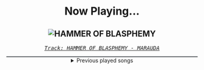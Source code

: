 <div align="center"> 
<h1>Now Playing...</h1>

![HAMMER OF BLASPHEMY](https://i.scdn.co/image/ab67616d00001e02590aae4c1de3a52a78b3612b)
--
_<samp><a href="https://open.spotify.com/track/0aumqqFpd8F4WJNIgSb3wO">Track: HAMMER OF BLASPHEMY - MARAUDA</a></samp>_

<div style="border: 1px #4B5054 solid"></div>
<details>
  <summary>
    Previous played songs
  </summary>
  <table>
    <thead>
      <tr>
        <th>
          Artist
        </th>
        <th>
          Song
        </th>
        <th>
          Link
        </th>
      </tr>
    </thead>
    <tbody>
      <tr><td>MARAUDA</td><td>HAMMER OF BLASPHEMY</td><td><a href="https://open.spotify.com/track/0aumqqFpd8F4WJNIgSb3wO">https://open.spotify.com/track/0aumqqFpd8F4WJNIgSb3wO</a></td></tr><tr><td>Scandroid</td><td>Waste My Time</td><td><a href="https://open.spotify.com/track/3Yw27jlwvCUrYSsDjo47Pr">https://open.spotify.com/track/3Yw27jlwvCUrYSsDjo47Pr</a></td></tr><tr><td>Fury Weekend</td><td>Dangerous (feat. PRIZM)</td><td><a href="https://open.spotify.com/track/5yA7lbHGaER16zBVxyD5ET">https://open.spotify.com/track/5yA7lbHGaER16zBVxyD5ET</a></td></tr><tr><td>The Anix</td><td>Spit You Out</td><td><a href="https://open.spotify.com/track/7Jj9ygPtg5IzRzX9cfeI80">https://open.spotify.com/track/7Jj9ygPtg5IzRzX9cfeI80</a></td></tr><tr><td>Coping Method</td><td>Underground</td><td><a href="https://open.spotify.com/track/6a3JreWvapkQwB2WuQONC7">https://open.spotify.com/track/6a3JreWvapkQwB2WuQONC7</a></td></tr><tr><td>Coping Method</td><td>Underground</td><td><a href="https://open.spotify.com/track/6a3JreWvapkQwB2WuQONC7">https://open.spotify.com/track/6a3JreWvapkQwB2WuQONC7</a></td></tr><tr><td>Eternal Eclipse</td><td>Outerlife</td><td><a href="https://open.spotify.com/track/1ALgDFRBJKCNgOpWUK9JGZ">https://open.spotify.com/track/1ALgDFRBJKCNgOpWUK9JGZ</a></td></tr><tr><td>Eternal Eclipse</td><td>Shadowborn</td><td><a href="https://open.spotify.com/track/5DYvn3CkTKI0EZQBwlKJpR">https://open.spotify.com/track/5DYvn3CkTKI0EZQBwlKJpR</a></td></tr><tr><td>Eternal Eclipse</td><td>Rival</td><td><a href="https://open.spotify.com/track/0RrjIlhHWcUSUhTqGwlr9p">https://open.spotify.com/track/0RrjIlhHWcUSUhTqGwlr9p</a></td></tr><tr><td>Eternal Eclipse</td><td>Reckoning</td><td><a href="https://open.spotify.com/track/4Xf4JN7iTF6lJrEi3SJO0Y">https://open.spotify.com/track/4Xf4JN7iTF6lJrEi3SJO0Y</a></td></tr><tr><td>Eternal Eclipse</td><td>Cosmic Entropy</td><td><a href="https://open.spotify.com/track/2vyln813RR5PvAg18LGSDX">https://open.spotify.com/track/2vyln813RR5PvAg18LGSDX</a></td></tr><tr><td>Eternal Eclipse</td><td>Stormbreaker</td><td><a href="https://open.spotify.com/track/3hGpyyIHWcXiOfPF2D1lJz">https://open.spotify.com/track/3hGpyyIHWcXiOfPF2D1lJz</a></td></tr><tr><td>Eternal Eclipse</td><td>Demigods</td><td><a href="https://open.spotify.com/track/0t6QaixnIOaZOQUVtFo4tA">https://open.spotify.com/track/0t6QaixnIOaZOQUVtFo4tA</a></td></tr><tr><td>Eternal Eclipse</td><td>Chronicles of a Hero</td><td><a href="https://open.spotify.com/track/2r5ubq7hmozR6acp7mTmH8">https://open.spotify.com/track/2r5ubq7hmozR6acp7mTmH8</a></td></tr><tr><td>Eternal Eclipse</td><td>Sword of the Chosen</td><td><a href="https://open.spotify.com/track/4iNkZ6K26hfvI3QsvFxzQ7">https://open.spotify.com/track/4iNkZ6K26hfvI3QsvFxzQ7</a></td></tr><tr><td>Eternal Eclipse</td><td>Journey North</td><td><a href="https://open.spotify.com/track/1RmJtXvdMbjB5GCi5laFMH">https://open.spotify.com/track/1RmJtXvdMbjB5GCi5laFMH</a></td></tr><tr><td>ENMA</td><td>Overpowered</td><td><a href="https://open.spotify.com/track/4fAjycTqCplzxugPQQw5w7">https://open.spotify.com/track/4fAjycTqCplzxugPQQw5w7</a></td></tr><tr><td>ENMA</td><td>Overpowered</td><td><a href="https://open.spotify.com/track/4fAjycTqCplzxugPQQw5w7">https://open.spotify.com/track/4fAjycTqCplzxugPQQw5w7</a></td></tr><tr><td>No Resolve</td><td>THRILLER</td><td><a href="https://open.spotify.com/track/7LopZ3UNl7NoG7atKmrSII">https://open.spotify.com/track/7LopZ3UNl7NoG7atKmrSII</a></td></tr><tr><td>Lø Spirit</td><td>Anymore</td><td><a href="https://open.spotify.com/track/4f4BvbgsBVrMwZGJ8IdnOz">https://open.spotify.com/track/4f4BvbgsBVrMwZGJ8IdnOz</a></td></tr>
    </tbody>
  </table>
</details>

</div>
